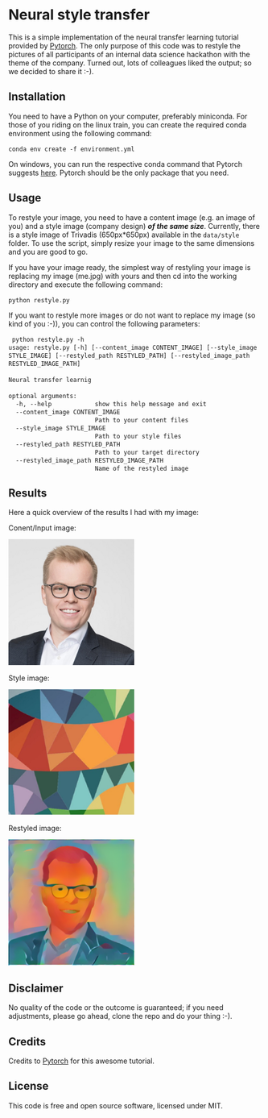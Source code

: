 # Neural style transfer

This is a simple implementation of the neural transfer learning tutorial provided by [Pytorch](https://pytorch.org/tutorials/). The only purpose of this code was to restyle the pictures of all participants of an internal data science hackathon with the theme of the company. Turned out, lots of colleagues liked the output; so we decided to share it :-).

## Installation

You need to have a Python on your computer, preferably miniconda. For those of you riding on the linux train, you can create the required conda environment using the following command:

```{bash}
conda env create -f environment.yml
```

On windows, you can run the respective conda command that Pytorch suggests [here](https://pytorch.org/). Pytorch should be the only package that you need.

## Usage

To restyle your image, you need to have a content image (e.g. an image of you) and a style image (company design) ***of the same size***. Currently, there is a style image of Trivadis (650px*650px) available in the `data/style` folder. To use the script, simply resize your image to the same dimensions and you are good to go.

If you have your image ready, the simplest way of restyling your image is replacing my image (me.jpg) with yours and then cd into the working directory and execute the following command:

```{bash}
python restyle.py
```

If you want to restyle more images or do not want to replace my image (so kind of you :-)), you can control the following parameters:

```{bash}
 python restyle.py -h
usage: restyle.py [-h] [--content_image CONTENT_IMAGE] [--style_image STYLE_IMAGE] [--restyled_path RESTYLED_PATH] [--restyled_image_path RESTYLED_IMAGE_PATH]

Neural transfer learnig

optional arguments:
  -h, --help            show this help message and exit
  --content_image CONTENT_IMAGE
                        Path to your content files
  --style_image STYLE_IMAGE
                        Path to your style files
  --restyled_path RESTYLED_PATH
                        Path to your target directory
  --restyled_image_path RESTYLED_IMAGE_PATH
                        Name of the restyled image
```

## Results

Here a quick overview of the results I had with my image:

Conent/Input image:

<img src="./data//content/me.jpg" alt="Content/Input image" width="250" height="250">

Style image:

<img src="./data/style/style.JPG" alt="Style image" width="250" height="250">

Restyled image:

<img src="data/restyled/yma_tvdstyle.png" alt="Style image" width="250" height="250">

## Disclaimer

No quality of the code or the outcome is guaranteed; if you need adjustments, please go ahead, clone the repo and do your thing :-).

## Credits

Credits to [Pytorch](https://pytorch.org/tutorials/) for this awesome tutorial.

## License

This code is free and open source software, licensed under MIT.
